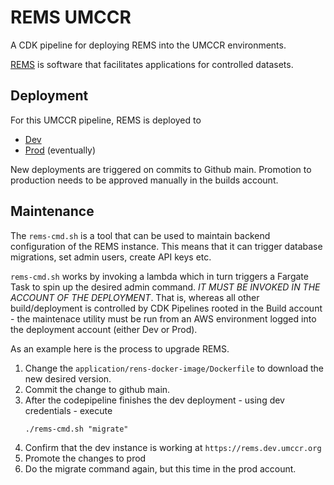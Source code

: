 # REMS UMCCR

A CDK pipeline for deploying REMS into the UMCCR environments.

[REMS](https://github.com/CSCfi/rems) is software that facilitates applications for controlled
datasets.

## Deployment

For this UMCCR pipeline, REMS is deployed to

- [Dev](https://rems.dev.umccr.org)
- [Prod](https://rems.umccr.org) (eventually)

New deployments are triggered on commits to Github main. Promotion to production needs to
be approved manually in the builds account.

## Maintenance

The `rems-cmd.sh` is a tool that can be used to maintain backend configuration of the REMS
instance. This means that it can trigger database migrations, set admin users, create API
keys etc.

`rems-cmd.sh` works by invoking a lambda which in turn triggers a Fargate Task to spin up
the desired admin command. _IT MUST BE INVOKED IN THE ACCOUNT OF THE DEPLOYMENT_. That is,
whereas all other build/deployment is controlled by CDK Pipelines rooted in the Build
account - the maintenace utility must be run from an AWS environment logged into the deployment
account (either Dev or Prod).

As an example here is the process to upgrade REMS.

1. Change the `application/rens-docker-image/Dockerfile` to download the new desired version.
2. Commit the change to github main.
3. After the codepipeline finishes the dev deployment - using dev credentials - execute
   ```
   ./rems-cmd.sh "migrate"
   ```
4. Confirm that the dev instance is working at `https://rems.dev.umccr.org`
5. Promote the changes to prod
6. Do the migrate command again, but this time in the prod account.
